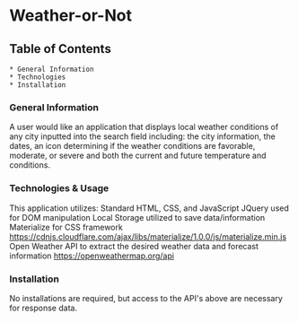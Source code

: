 # Weather-or-Not

## Table of Contents
    * General Information
    * Technologies
    * Installation

### General Information
A user would like an application that displays local weather conditions of any city inputted into the search field including: the city information, the dates, an icon determining if the weather conditions are favorable, moderate, or severe and both the current and future temperature and conditions.
 

### Technologies & Usage
This application utilizes:
    Standard HTML, CSS, and JavaScript
    JQuery used for DOM manipulation
    Local Storage utilized to save data/information
    Materialize for CSS framework https://cdnjs.cloudflare.com/ajax/libs/materialize/1.0.0/js/materialize.min.js
    Open Weather API to extract the desired weather data and forecast information https://openweathermap.org/api

### Installation
No installations are required, but access to the API's above are necessary for response data.